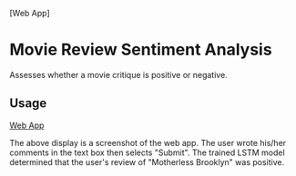 [Web App]


# Movie Review Sentiment Analysis

Assesses whether a movie critique is positive or negative.


## Usage

[Web App](https://github.com/Morgan-Sell/movie-review-web-app/tree/master/website/web-app-samp)

The above display is a screenshot of the web app. The user wrote his/her comments in the text box then selects "Submit". The trained LSTM model determined that the user's review of "Motherless Brooklyn" was positive.